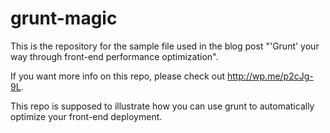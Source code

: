 grunt-magic
===========

This is the repository for the sample file used in the blog post "'Grunt' your way through front-end performance optimization".

If you want more info on this repo, please check out http://wp.me/p2cJg-9L.

This repo is supposed to illustrate how you can use grunt to automatically optimize your front-end deployment.
